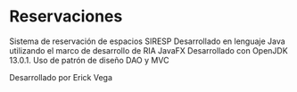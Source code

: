 # Reservaciones
Sistema de reservación de espacios
SIRESP
Desarrollado en lenguaje Java utilizando el marco de desarrollo de RIA JavaFX
Desarrollado con OpenJDK 13.0.1.
Uso de patrón de diseño DAO y MVC

Desarrollado por Erick Vega
